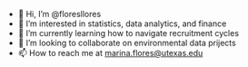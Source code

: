 - 👋 Hi, I’m @floresllores
- 👀 I’m interested in statistics, data analytics, and finance
- 🌱 I’m currently learning how to navigate recruitment cycles
- 💞️ I’m looking to collaborate on environmental data prijects
- 📫 How to reach me at marina.flores@utexas.edu

<!---
floresllores/floresllores is a ✨ special ✨ repository because its `README.md` (this file) appears on your GitHub profile.
You can click the Preview link to take a look at your changes.
--->
